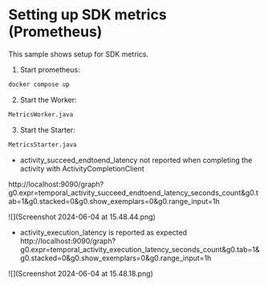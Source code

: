 # Setting up SDK metrics (Prometheus)

This sample shows setup for SDK metrics.

1. Start prometheus:
```bash
docker compose up
```

2. Start the Worker:
```bash
MetricsWorker.java
```

3. Start the Starter:
```bash
MetricsStarter.java
```


- activity_succeed_endtoend_latency not reported when completing the activity with ActivityCompletionClient

http://localhost:9090/graph?g0.expr=temporal_activity_succeed_endtoend_latency_seconds_count&g0.tab=1&g0.stacked=0&g0.show_exemplars=0&g0.range_input=1h

![](Screenshot 2024-06-04 at 15.48.44.png)


- activity_execution_latency is reported as expected 
http://localhost:9090/graph?g0.expr=temporal_activity_execution_latency_seconds_count&g0.tab=1&g0.stacked=0&g0.show_exemplars=0&g0.range_input=1h

![](Screenshot 2024-06-04 at 15.48.18.png)




